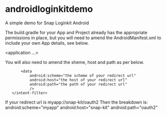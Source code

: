 # androidloginkitdemo
A simple demo for Snap Loginkit Android

The build.gradle for your App and Project already has the appropriate permissions in place, but you will need to amend the AndroidManifest.xml to include your own App details, see below.

<application ...>
   <meta-data android:name="com.snapchat.kit.sdk.clientId" android:value="your app client id" />
   <meta-data android:name="com.snapchat.kit.sdk.redirectUrl" android:value="the url that will handle login completion" />

You will also need to amend the sheme, host and path as per below.

           <data
               android:scheme="the scheme of your redirect url"
               android:host="the host of your redirect url"
               android:path="the path of your redirect url"
               />
       </intent-filter>

If your redirect url is myapp://snap-kit/oauth2
Then the breakdown is:
                   android:scheme="myapp"
                   android:host="snap-kit"
                   android:path="oauth2"

